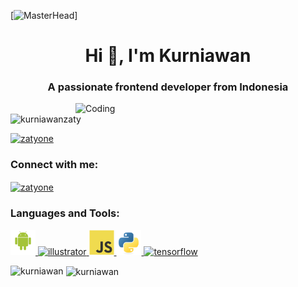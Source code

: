 [![MasterHead](https://blog.teamtailor.com/hs-fs/hubfs/giphy%20(3).gif?width=500&height=245&name=giphy%20(3).gif)]
<h1 align="center">Hi 👋, I'm Kurniawan</h1>
<h3 align="center">A passionate frontend developer from Indonesia</h3>
<img align="right" alt="Coding" width="400" src="https://media4.giphy.com/media/v1.Y2lkPTc5MGI3NjExNXMzMHIwdmpkcTg0NndnYTBzM3c2aDRiNTVwNXU1ZnVzNTMxYndieCZlcD12MV9pbnRlcm5hbF9naWZfYnlfaWQmY3Q9Zw/26tn33aiTi1jkl6H6/giphy.gif">

<p align="left"> <img src="https://komarev.com/ghpvc/?username=kurniawanzaty&label=Profile%20views&color=0e75b6&style=flat" alt="kurniawanzaty" /> </p>

<p align="left"> <a href="https://twitter.com/zatyone" target="blank"><img src="https://img.shields.io/twitter/follow/zatyone?logo=twitter&style=for-the-badge" alt="zatyone" /></a> </p>

<h3 align="left">Connect with me:</h3>
<p align="left">
<a href="https://twitter.com/zatyone" target="blank"><img align="center" src="https://raw.githubusercontent.com/rahuldkjain/github-profile-readme-generator/master/src/images/icons/Social/twitter.svg" alt="zatyone" height="30" width="40" /></a>
</p>

<h3 align="left">Languages and Tools:</h3>
<p align="left"> <a href="https://developer.android.com" target="_blank" rel="noreferrer"> <img src="https://raw.githubusercontent.com/devicons/devicon/master/icons/android/android-original-wordmark.svg" alt="android" width="40" height="40"/> </a> <a href="https://www.docker.com/" target="_blank" rel="noreferrer"> <a href="https://www.adobe.com/in/products/illustrator.html" target="_blank" rel="noreferrer"> <img src="https://www.vectorlogo.zone/logos/adobe_illustrator/adobe_illustrator-icon.svg" alt="illustrator" width="40" height="40"/> </a> <a href="https://developer.mozilla.org/en-US/docs/Web/JavaScript" target="_blank" rel="noreferrer"> <img src="https://raw.githubusercontent.com/devicons/devicon/master/icons/javascript/javascript-original.svg" alt="javascript" width="40" height="40"/> </a> <a href="https://nodejs.org" target="_blank" rel="noreferrer"> </a> <a href="https://www.python.org" target="_blank" rel="noreferrer"> <img src="https://raw.githubusercontent.com/devicons/devicon/master/icons/python/python-original.svg" alt="python" width="40" height="40"/> </a> <a href="https://www.tensorflow.org" target="_blank" rel="noreferrer"> <img src="https://www.vectorlogo.zone/logos/tensorflow/tensorflow-icon.svg" alt="tensorflow" width="40" height="40"/> </a> </p>

<p><img align="left" src="https://github-readme-stats.vercel.app/api/top-langs?username=kurniawan&show_icons=true&locale=en&layout=compact" alt="kurniawan" /></p>

<p>&nbsp;<img align="center" src="https://github-readme-stats.vercel.app/api?username=kurniawan&show_icons=true&locale=en" alt="kurniawan" /></p>
